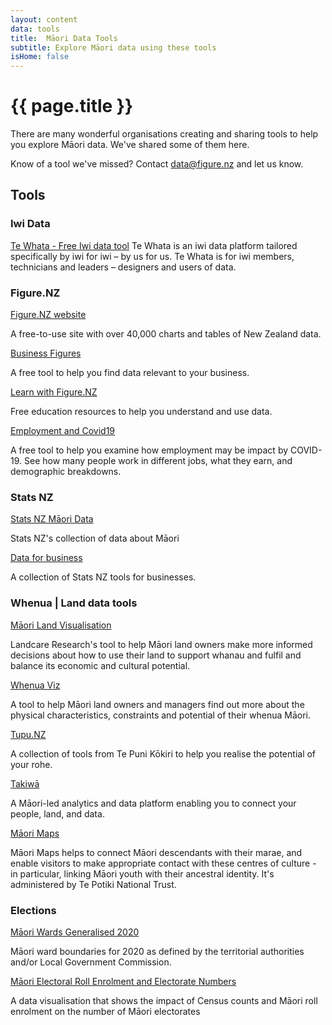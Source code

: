 ```yaml
---
layout: content
data: tools
title:  Māori Data Tools
subtitle: Explore Māori data using these tools
isHome: false
---
```


# {{ page.title }}

There are many wonderful organisations creating and sharing tools to help you explore Māori data. We've shared some of them here. 

Know of a tool we've missed? Contact <data@figure.nz> and let us know.

## Tools

### Iwi Data

[Te Whata - Free Iwi data tool](https://tewhata.io)
Te Whata is an iwi data platform tailored specifically by iwi for iwi – by us for us. Te Whata is for iwi members, technicians and leaders – designers and users of data.

### Figure.NZ

[Figure.NZ website](https://figure.nz)

A free-to-use site with over 40,000 charts and tables of New Zealand data.

[Business Figures](https://figure.nz/business)

A free tool to help you find data relevant to your business.

[Learn with Figure.NZ](https://learn.figure.nz)

Free education resources to help you understand and use data.

[Employment and Covid19](https://www.notion.so/natd/COVID-19-Job-Impacts-930f46b6cb934dd282f99007e310c010)

A free tool to help you examine how employment may be impact by COVID-19. See how many people work in different jobs, what they earn, and demographic breakdowns.

### Stats NZ

[Stats NZ Māori Data](https://www.stats.govt.nz/topics/maori)

Stats NZ's collection of data about Māori

[Data for business](https://www.stats.govt.nz/tools/data-for-business)

A collection of Stats NZ tools for businesses.

### Whenua | Land data tools

[Māori Land Visualisation](https://www.landcareresearch.co.nz/resources/maps-satellites/maori-land-visualisation-tool)

Landcare Research's tool to help Māori land owners make more informed decisions about how to use their land to support whanau and fulfil and balance its economic and cultural potential.

[Whenua Viz](https://whenuaviz.landcareresearch.co.nz)

A tool to help Māori land owners and managers find out more about the physical characteristics, constraints and potential of their whenua Māori.

[Tupu.NZ](https://www.tupu.nz/en)

A collection of tools from Te Puni Kōkiri to help you realise the potential of your rohe.

[Takiwā](https://takiwa.co)

A Māori-led analytics and data platform enabling you to connect your people, land, and data.

[Māori Maps](https://maorimaps.com/)

Māori Maps helps to connect Māori descendants with their marae, and enable visitors to make appropriate contact with these centres of culture - in particular, linking Māori youth with their ancestral identity. It's administered by Te Potiki National Trust.

### Elections

[Māori Wards Generalised 2020](https://catalogue.data.govt.nz/dataset/mori-ward-2020-generalised)

Māori ward boundaries for 2020 as defined by the territorial authorities and/or Local Government Commission.

[Māori Electoral Roll Enrolment and Electorate Numbers](https://daniel-barnett.github.io/census-electorates/)

A data visualisation that shows the impact of Census counts and Māori roll enrolment on the number of Māori electorates